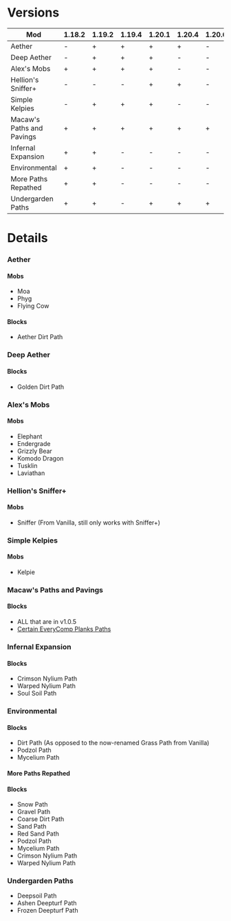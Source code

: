 # Versions
| Mod                       | 1.18.2 | 1.19.2 | 1.19.4 | 1.20.1 | 1.20.4 | 1.20.6 | 1.21 |
| ---                       | ---    | ---    | ---    | ---    | ---    | ---    | ---  |
| Aether                    | -      | +      | +      | +      | +      | -      | -    |
| Deep Aether               | -      | +      | +      | +      | -      | -      | -    |
| Alex's Mobs               | +      | +      | +      | +      | -      | -      | -    |
| Hellion's Sniffer+        | -      | -      | -      | +      | +      | -      | -    |
| Simple Kelpies            | -      | +      | +      | +      | -      | -      | -    |
| Macaw's Paths and Pavings | +      | +      | +      | +      | +      | +      | -    |
| Infernal Expansion        | +      | +      | -      | -      | -      | -      | -    |
| Environmental             | +      | +      | -      | -      | -      | -      | -    |
| More Paths Repathed       | +      | +      | -      | -      | -      | -      | -    |
| Undergarden Paths         | +      | +      | -      | +      | +      | +      | -    |

# Details

### Aether
#### Mobs
- Moa
- Phyg
- Flying Cow
#### Blocks
- Aether Dirt Path

### Deep Aether
#### Blocks
- Golden Dirt Path

### Alex's Mobs
#### Mobs
- Elephant
- Endergrade
- Grizzly Bear
- Komodo Dragon
- Tusklin
- Laviathan

### Hellion's Sniffer+
#### Mobs
- Sniffer (From Vanilla, still only works with Sniffer+)

### Simple Kelpies
#### Mobs
- Kelpie

### Macaw's Paths and Pavings
#### Blocks
- ALL that are in v1.0.5
- [Certain EveryComp Planks Paths](https://github.com/VoidLeech/Paths-Are-Roads/issues/10)

### Infernal Expansion
#### Blocks
- Crimson Nylium Path
- Warped Nylium Path
- Soul Soil Path

### Environmental
#### Blocks
- Dirt Path (As opposed to the now-renamed Grass Path from Vanilla)
- Podzol Path
- Mycelium Path

#### More Paths Repathed
#### Blocks
- Snow Path
- Gravel Path
- Coarse Dirt Path
- Sand Path
- Red Sand Path
- Podzol Path
- Mycelium Path
- Crimson Nylium Path
- Warped Nylium Path

### Undergarden Paths
- Deepsoil Path
- Ashen Deepturf Path
- Frozen Deepturf Path